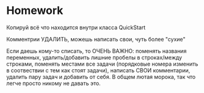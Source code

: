 # Homework

Копируй всё что находится внутри класса QuickStart

Комментрии УДАЛИТЬ, можешь написать свои, чуть более "сухие"

Если даешь кому-то списать, то ОЧЕНЬ ВАЖНО: поменять названия переменных, удалить/добавить лишние пробелы в строках/между строками, поменять местами все задачи (порядковые номера изменить в соотвествии с тем как стоят задачи), написать СВОИ комментарии, удалить пару задач и добавить от себя. В общем лютая морока, так что легче просто никому не давать это. 
